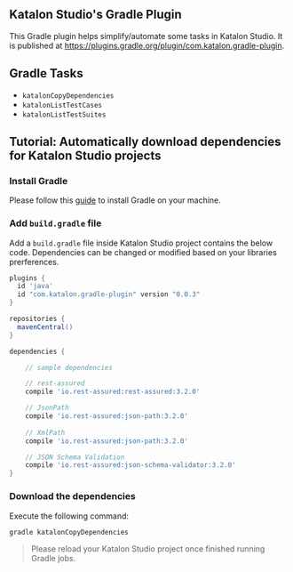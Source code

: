 ## Katalon Studio's Gradle Plugin

This Gradle plugin helps simplify/automate some tasks in Katalon Studio. It is published at https://plugins.gradle.org/plugin/com.katalon.gradle-plugin.

## Gradle Tasks

* `katalonCopyDependencies`
* `katalonListTestCases`
* `katalonListTestSuites`


## Tutorial: Automatically download dependencies for Katalon Studio projects

### Install Gradle

Please follow this [guide](https://gradle.org/install/) to install Gradle on your machine.

### Add `build.gradle` file

Add a `build.gradle` file inside Katalon Studio project contains the below code. Dependencies can be changed or modified based on your libraries prerferences. 

```gradle
plugins {
  id 'java'
  id "com.katalon.gradle-plugin" version "0.0.3"
}

repositories {
  mavenCentral()
}

dependencies {

	// sample dependencies

	// rest-assured
	compile 'io.rest-assured:rest-assured:3.2.0'

	// JsonPath
	compile 'io.rest-assured:json-path:3.2.0'
	
	// XmlPath
	compile 'io.rest-assured:json-path:3.2.0'

	// JSON Schema Validation
	compile 'io.rest-assured:json-schema-validator:3.2.0'
}

```

### Download the dependencies

Execute the following command:

```
gradle katalonCopyDependencies 
```
	
> Please reload your Katalon Studio project once finished running Gradle jobs. 
